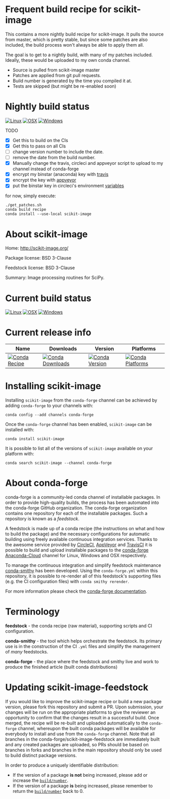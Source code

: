 Frequent build recipe for scikit-image
======================================

This contains a more nightly build recipe for scikit-image. It pulls the source
from master, which is pretty stable, but since some patches are also included,
the build process won't always be able to apply them all.

The goal is to get to a nightly build, with many of my patches included.
Ideally, these would be uploaded to my own conda channel.

  * Source is pulled from scikit-image master
  * Patches are applied from git pull requests.
  * Build number is generated by the time you compiled it at.
  * Tests are skipped (but might be re-enabled soon)

Nightly build status
====================
[![Linux](https://circleci.com/gh/hmaarrfk/scikit-image-feedstock.svg?style=svg)](https://circleci.com/gh/hmaarrfk/scikit-image-feedstock)
[![OSX](https://travis-ci.org/hmaarrfk/scikit-image-feedstock.svg?branch=my_version)](https://travis-ci.org/hmaarrfk/scikit-image-feedstock)
[![Windows](https://ci.appveyor.com/api/projects/status/71u0c49npsa6467y?svg=true)](https://ci.appveyor.com/project/hmaarrfk/scikit-image-feedstock)

TODO
  - [x] Get this to build on the CIs
  - [x] Get this to pass on all CIs
  - [ ] change version number to include the date.
  - [ ] remove the date from the build number.
  - [x] Manually change the travis, circleci and appveyor script to upload to my channel instead of conda-forge
  - [x] encrypt my binstar (anaconda) key with [travis](https://docs.travis-ci.com/user/encryption-keys/)
  - [x] encrypt the key with [appveyor](https://www.appveyor.com/docs/build-configuration/#secure-variables)
  - [x] put the binstar key in circleci's environment [variables](https://circleci.com/docs/2.0/env-vars/#overview)

for now, simply execute:
```
./get_patches.sh
conda build recipe
conda install --use-local scikit-image
```


About scikit-image
==================

Home: http://scikit-image.org/

Package license: BSD 3-Clause

Feedstock license: BSD 3-Clause

Summary: Image processing routines for SciPy.



Current build status
====================

[![Linux](https://img.shields.io/circleci/project/github/conda-forge/scikit-image-feedstock/master.svg?label=Linux)](https://circleci.com/gh/conda-forge/scikit-image-feedstock)
[![OSX](https://img.shields.io/travis/conda-forge/scikit-image-feedstock/master.svg?label=macOS)](https://travis-ci.org/conda-forge/scikit-image-feedstock)
[![Windows](https://img.shields.io/appveyor/ci/conda-forge/scikit-image-feedstock/master.svg?label=Windows)](https://ci.appveyor.com/project/conda-forge/scikit-image-feedstock/branch/master)

Current release info
====================

| Name | Downloads | Version | Platforms |
| --- | --- | --- | --- |
| [![Conda Recipe](https://img.shields.io/badge/recipe-scikit--image-green.svg)](https://anaconda.org/conda-forge/scikit-image) | [![Conda Downloads](https://img.shields.io/conda/dn/conda-forge/scikit-image.svg)](https://anaconda.org/conda-forge/scikit-image) | [![Conda Version](https://img.shields.io/conda/vn/conda-forge/scikit-image.svg)](https://anaconda.org/conda-forge/scikit-image) | [![Conda Platforms](https://img.shields.io/conda/pn/conda-forge/scikit-image.svg)](https://anaconda.org/conda-forge/scikit-image) |

Installing scikit-image
=======================

Installing `scikit-image` from the `conda-forge` channel can be achieved by adding `conda-forge` to your channels with:

```
conda config --add channels conda-forge
```

Once the `conda-forge` channel has been enabled, `scikit-image` can be installed with:

```
conda install scikit-image
```

It is possible to list all of the versions of `scikit-image` available on your platform with:

```
conda search scikit-image --channel conda-forge
```


About conda-forge
=================

conda-forge is a community-led conda channel of installable packages.
In order to provide high-quality builds, the process has been automated into the
conda-forge GitHub organization. The conda-forge organization contains one repository
for each of the installable packages. Such a repository is known as a *feedstock*.

A feedstock is made up of a conda recipe (the instructions on what and how to build
the package) and the necessary configurations for automatic building using freely
available continuous integration services. Thanks to the awesome service provided by
[CircleCI](https://circleci.com/), [AppVeyor](http://www.appveyor.com/)
and [TravisCI](https://travis-ci.org/) it is possible to build and upload installable
packages to the [conda-forge](https://anaconda.org/conda-forge)
[Anaconda-Cloud](http://docs.anaconda.org/) channel for Linux, Windows and OSX respectively.

To manage the continuous integration and simplify feedstock maintenance
[conda-smithy](http://github.com/conda-forge/conda-smithy) has been developed.
Using the ``conda-forge.yml`` within this repository, it is possible to re-render all of
this feedstock's supporting files (e.g. the CI configuration files) with ``conda smithy rerender``.

For more information please check the [conda-forge documentation](https://conda-forge.org/docs/).

Terminology
===========

**feedstock** - the conda recipe (raw material), supporting scripts and CI configuration.

**conda-smithy** - the tool which helps orchestrate the feedstock.
                   Its primary use is in the construction of the CI ``.yml`` files
                   and simplify the management of *many* feedstocks.

**conda-forge** - the place where the feedstock and smithy live and work to
                  produce the finished article (built conda distributions)


Updating scikit-image-feedstock
===============================

If you would like to improve the scikit-image recipe or build a new
package version, please fork this repository and submit a PR. Upon submission,
your changes will be run on the appropriate platforms to give the reviewer an
opportunity to confirm that the changes result in a successful build. Once
merged, the recipe will be re-built and uploaded automatically to the
`conda-forge` channel, whereupon the built conda packages will be available for
everybody to install and use from the `conda-forge` channel.
Note that all branches in the conda-forge/scikit-image-feedstock are
immediately built and any created packages are uploaded, so PRs should be based
on branches in forks and branches in the main repository should only be used to
build distinct package versions.

In order to produce a uniquely identifiable distribution:
 * If the version of a package **is not** being increased, please add or increase
   the [``build/number``](http://conda.pydata.org/docs/building/meta-yaml.html#build-number-and-string).
 * If the version of a package **is** being increased, please remember to return
   the [``build/number``](http://conda.pydata.org/docs/building/meta-yaml.html#build-number-and-string)
   back to 0.
